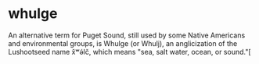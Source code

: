 # whulge

An alternative term for Puget Sound, still used by some Native Americans and environmental groups, is Whulge (or Whulj), an anglicization of the Lushootseed name x̌ʷə́lč, which means "sea, salt water, ocean, or sound."[
